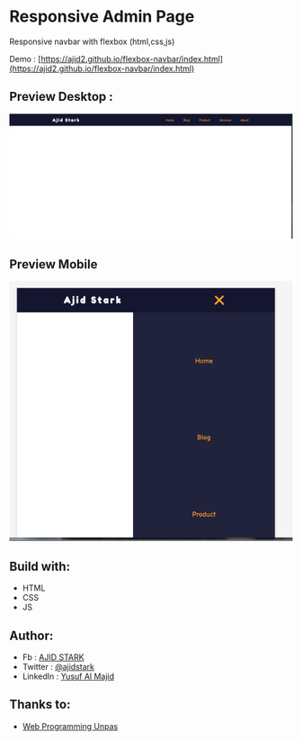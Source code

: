 # Responsive Admin Page

Responsive navbar with flexbox (html,css,js)

Demo : [https://ajid2.github.io/flexbox-navbar/index.html](https://ajid2.github.io/flexbox-navbar/index.html)


## Preview Desktop :
![](screenshoot.png)

## Preview Mobile
![](screenshoot_mobile.png)

## Build with:

- HTML
- CSS
- JS

## Author:

- Fb : [AJID STARK](https://fb.me/ajidstark)
- Twitter : [@ajidstark](https://twitter.com/ajidstark)
- LinkedIn : [Yusuf Al Majid](https://www.linkedin.com/in/yusuf-al-majid/)

## Thanks to:

- [Web Programming Unpas](https://www.youtube.com/watch?v=a6-v_0kjYyY)
